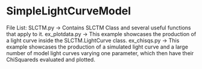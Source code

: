 # SimpleLightCurveModel
File List:
SLCTM.py -> Contains SLCTM Class and several useful functions that apply to it.
ex_plotdata.py -> This example showcases the production of a light curve inside the SLCTM.LightCurve class.
ex_chisqs.py -> This example showcases the production of a simulated light curve and a large number of model light curves varying one parameter, which then have their ChiSquareds evaluated and plotted.

